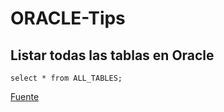 # ORACLE-Tips

## Listar todas las tablas en Oracle

```[SQL]
select * from ALL_TABLES;
```
[Fuente]("http://systemadmin.es/2009/10/listar-totas-las-tablas-en-oracle")

